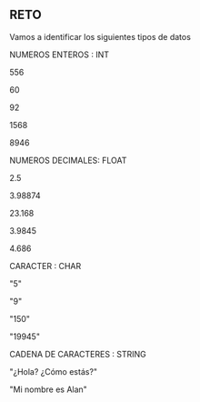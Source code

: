 ## RETO 
Vamos a identificar los siguientes tipos de datos

NUMEROS ENTEROS : INT

556

60

92

1568

8946
 
NUMEROS DECIMALES: FLOAT

2.5

3.98874

23.168

3.9845

4.686

CARACTER : CHAR

"5"

"9"

"150"

"19945"

CADENA DE CARACTERES : STRING

"¿Hola? ¿Cómo estás?"

"Mi nombre es Alan"
